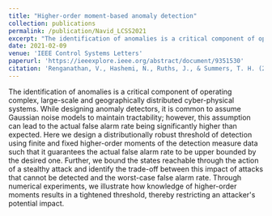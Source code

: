 ```yaml
---
title: "Higher-order moment-based anomaly detection"
collection: publications
permalink: /publication/Navid_LCSS2021
excerpt: "The identification of anomalies is a critical component of operating complex, large-scale and geographically distributed cyber-physical systems. While designing anomaly detectors, it is common to assume Gaussian noise models to maintain tractability; however, this assumption can lead to the actual false alarm rate being significantly higher than expected. Here we design a distributionally robust threshold of detection using finite and fixed higher-order moments of the detection measure data such that it guarantees the actual false alarm rate to be upper bounded by the desired one. Further, we bound the states reachable through the action of a stealthy attack and identify the trade-off between this impact of attacks that cannot be detected and the worst-case false alarm rate. Through numerical experiments, we illustrate how knowledge of higher-order moments results in a tightened threshold, thereby restricting an attacker's potential impact."
date: 2021-02-09
venue: 'IEEE Control Systems Letters'
paperurl: 'https://ieeexplore.ieee.org/abstract/document/9351530'
citation: 'Renganathan, V., Hashemi, N., Ruths, J., & Summers, T. H. (2021). Higher-order moment-based anomaly detection. IEEE Control Systems Letters, 6, 211-216.'
---
```


The identification of anomalies is a critical component of operating complex, large-scale and geographically distributed cyber-physical systems. While designing anomaly detectors, it is common to assume Gaussian noise models to maintain tractability; however, this assumption can lead to the actual false alarm rate being significantly higher than expected. Here we design a distributionally robust threshold of detection using finite and fixed higher-order moments of the detection measure data such that it guarantees the actual false alarm rate to be upper bounded by the desired one. Further, we bound the states reachable through the action of a stealthy attack and identify the trade-off between this impact of attacks that cannot be detected and the worst-case false alarm rate. Through numerical experiments, we illustrate how knowledge of higher-order moments results in a tightened threshold, thereby restricting an attacker's potential impact.
